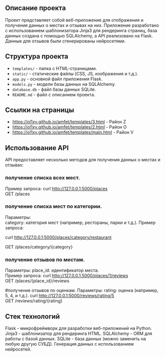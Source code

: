 ## Описание проекта

Проект представляет собой веб-приложение для отображения и получения данных о местах и отзывах на них. Приложение разработано с использованием шаблонизатора Jinja3 для рендеринга страниц, база данных создана с помощью SQLAlchemy, а API реализовано на Flask. Данные для отзывов были сгенерированы нейросетями.

## Структура проекта

- `templates/` - папка с  HTML-страницами. 
- `static/` - статические файлы (CSS, JS, изображения и т.д.).
- `app.py` - основной файл приложения Flask.
- `models.py` - модели базы данных на SQLAlchemy.
- `database.db` - файл базы данных SQLite.
- `README.md` - файл с описанием проекта.

## Ссылки на страницы
- https://ol1xy.github.io/amfet/templates/3.html - Район Z
- https://ol1xy.github.io/amfet/templates/2.html - Район O
- https://ol1xy.github.io/amfet/templates/main.html - Район V

## Использование API
API предоставляет несколько методов для получения данных о местах и отзывах:



### получение списка всех мест.
Пример запроса:
curl http://127.0.0.1:5000/places <br>
GET /places

### получение списка мест по категории.
Параметры:<br>
category: категория мест (например, рестораны, парки и т.д.).
Пример запроса: <br>

curl http://127.0.0.1:5000/places/category/restaurant<br>

GET /places/category/{category}

### получение отзывов по местам.
Параметры:
place_id: идентификатор места. <br>
Пример запроса:
curl http://127.0.0.1:5000/places/1/reviews <br>
GET /places/{place_id}/reviews

#получение отзывов по оценкам.
Параметры:
rating: оценка (например, 5, 4, и т.д.).
curl http://127.0.0.1:5000/reviews/rating/5 <br>
GET /reviews/rating/{rating}

## Стек технологий
Flask - микрофреймворк для разработки веб-приложений на Python.
Jinja3 - шаблонизатор для рендеринга HTML.
SQLAlchemy - ORM для работы с базой данных.
SQLite - база данных (можно заменить на любую другую СУБД).
Генерация данных с использованием нейросетей.
